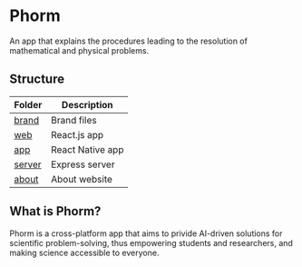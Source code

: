 # Phorm

An app that explains the procedures leading to the resolution of mathematical and physical problems.

## Structure

| **Folder**                | **Description**    |
|---------------------------|--------------------|
| [brand](./brand/)         | Brand files        |
| [web](./web/)             | React.js app       |
| [app](./app/)             | React Native app   |
| [server](./server/)       | Express server     |
| [about](./about/)         | About website      |

## What is Phorm?

Phorm is a cross-platform app that aims to privide AI-driven solutions for scientific problem-solving, thus empowering students and researchers, and making science accessible to everyone.
